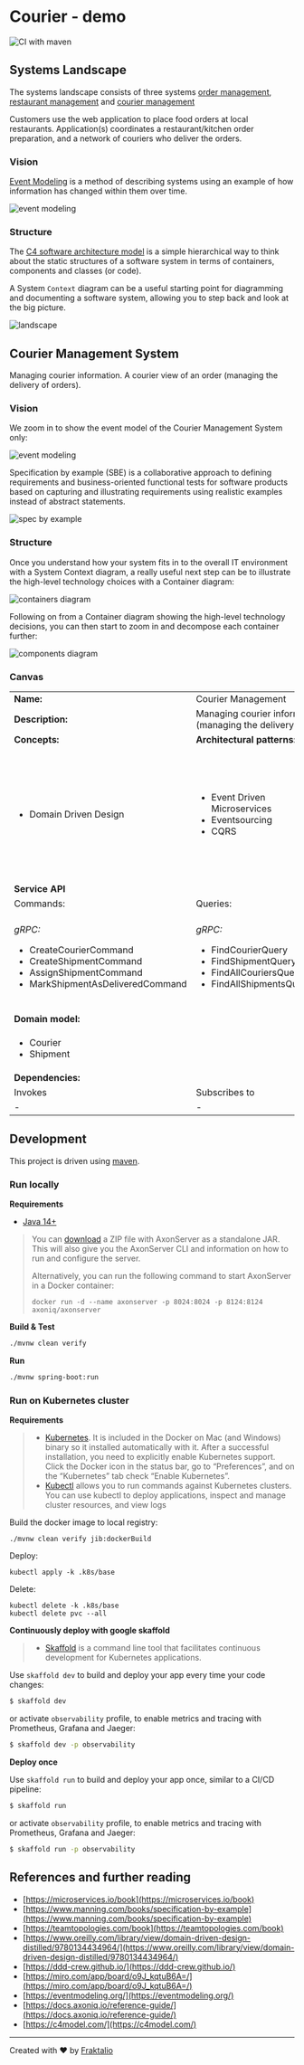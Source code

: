 # Courier - demo

![CI with maven](https://github.com/fraktalio/courier-demo/workflows/CI%20with%20Maven%20-%20Test,%20Build%20and%20Publish/badge.svg)


## Systems Landscape
The systems landscape consists of three systems [order management](https://github.com/fraktalio/order-demo), [restaurant management](https://github.com/fraktalio/restaurant-demo) and [courier management](https://github.com/fraktalio/courier-demo)

Customers use the web application to place food orders at local restaurants. Application(s) coordinates a restaurant/kitchen order preparation, and a network of couriers who deliver the orders.
### Vision
[Event Modeling](https://eventmodeling.org/) is a method of describing systems using an example of how information has changed within them over time.

![event modeling](.assets/event-model-systems-landscape.jpg)

### Structure
The [C4 software architecture model](https://c4model.com/) is a simple hierarchical way to think about the static structures of a software system in terms of containers, components and classes (or code).

A System `Context` diagram can be a useful starting point for diagramming and documenting a software system, allowing you to step back and look at the big picture.

![landscape](.assets/landscapeViews.png)

## **Courier Management System**

Managing courier information. A courier view of an order (managing the delivery of orders). 

### Vision
We zoom in to show the event model of the Courier Management System only:

![event modeling](.assets/event-model.jpg)

Specification by example (SBE) is a collaborative approach to defining requirements and business-oriented functional tests for software products based on capturing and illustrating requirements using realistic examples instead of abstract statements.

![spec by example](.assets/spec-by-example.jpg)

### Structure
Once you understand how your system fits in to the overall IT environment with a System Context diagram, a really useful next step can be to illustrate the high-level technology choices with a Container diagram:

![containers diagram](.assets/containerViews.png)

Following on from a Container diagram showing the high-level technology decisions, you can then start to zoom in and decompose each container further:

![components diagram](.assets/componentViews.png)

### Canvas
<table>
    <tr>
        <td><strong>Name:</strong></td>
        <td colspan="3">Courier Management</td>
    </tr>
    <tr>
        <td><strong>Description:</strong></td>
        <td colspan="3">Managing courier information. A courier view of an order (managing the delivery of orders).</td>
    </tr>
    <tr>
        <td><strong>Concepts:</strong></td>
        <td><strong>Architectural patterns:</strong></td>
        <td><strong>Technology:</strong></td>
    </tr>
    <tr>
        <td>
            <ul>
                <li>Domain Driven Design</li>
            </ul>
        </td>
        <td>
            <ul>
                <li>Event Driven Microservices</li>
                <li>Eventsourcing</li>
                <li>CQRS</li>
            </ul>
        </td>
        <td>
            <ul>
                <li>Java</li>
                <li>Axon</li>
                <li>Spring(Boot)</li>
                <li>SQL(Postgres)</li>
                <li>Docker</li>
                <li>Testcontainers</li>
                <li>Kubernetes</li>
                <li>Prometheus</li>
                <li>Grafana</li>
                <li>Jaeger</li>
            </ul>
        </td>
    </tr>
    <tr>
        <td colspan="3"><strong>Service API</strong></td>
    </tr>
     <tr>
        <td>Commands:</td>
        <td>Queries:</td>
        <td>Events published:</td>
    </tr>
    <tr>
        <td>
            <i>gRPC:</i>
            <ul>
                <li>CreateCourierCommand</li>
                <li>CreateShipmentCommand</li>
                <li>AssignShipmentCommand</li>
                <li>MarkShipmentAsDeliveredCommand</li>
            </ul>
        </td>
        <td>
            <i>gRPC:</i>
            <ul>
                <li>FindCourierQuery</li>
                <li>FindShipmentQuery</li>
                <li>FindAllCouriersQuery</li>
                <li>FindAllShipmentsQuery</li>
            </ul>
        </td>
        <td>
            <i>gRPC:</i>
            <ul>
                <li>CourierCreatedEvent</li>
                <li>ShipmentCreatedEvent</li>
                <li>ShipmentAssignedEvent</li>
                <li>ShipmentNotAssignedEvent</li>
                <li>ShipmentDeliveredEvent</li>
                <li>ShipmentExpiredEvent</li>
            </ul>
        </td>
    </tr>
    <tr>
        <td colspan="3"><strong>Domain model:</strong></td>
    </tr>
    <tr>
        <td colspan="3">
            <ul>
                <li>Courier</li>
                <li>Shipment</li>
            </ul>
        </td>
    </tr>
    <tr>
        <td colspan="3"><strong>Dependencies:</strong></td>
    </tr>
    <tr>
        <td colspan="1">Invokes</td>
        <td colspan="2">Subscribes to</td>
    </tr>
    <tr>
        <td colspan="1">
           -
        </td>
        <td colspan="2">
           -
        </td>
    </tr>
</table>

## Development

This project is driven using [maven].


### Run locally 

**Requirements**

- [Java 14+](https://adoptopenjdk.net/)

>You can [download](https://download.axoniq.io/axonserver/AxonServer.zip) a ZIP file with AxonServer as a standalone JAR. This will also give you the AxonServer CLI and information on how to run and configure the server.
>
>Alternatively, you can run the following command to start AxonServer in a Docker container:
>
>```
>docker run -d --name axonserver -p 8024:8024 -p 8124:8124 axoniq/axonserver
>```

**Build & Test**

```bash
./mvnw clean verify
```

**Run**

```bash
./mvnw spring-boot:run
```

### Run on Kubernetes cluster

**Requirements**

>- [Kubernetes](https://kubernetes.io/). It is included in the Docker on Mac (and Windows) binary so it installed automatically with it. After a successful installation, you need to explicitly enable Kubernetes support. Click the Docker icon in the status bar, go to “Preferences”, and on the “Kubernetes” tab check “Enable Kubernetes”.
>- [Kubectl](https://kubernetes.io/docs/tasks/tools/install-kubectl/) allows you to run commands against Kubernetes clusters. You can use kubectl to deploy applications, inspect and manage cluster resources, and view logs

Build the docker image to local registry:
```
./mvnw clean verify jib:dockerBuild
```

Deploy:
```
kubectl apply -k .k8s/base
```

Delete:
```
kubectl delete -k .k8s/base
kubectl delete pvc --all
```
**Continuously deploy with google skaffold**

>- [Skaffold](https://github.com/GoogleContainerTools/skaffold) is a command line tool that facilitates continuous development for Kubernetes applications.

Use `skaffold dev` to build and deploy your app every time your code changes:
```bash
$ skaffold dev
```
or activate `observability` profile, to enable metrics and tracing with Prometheus, Grafana and Jaeger:
```bash
$ skaffold dev -p observability
```
**Deploy once**

Use `skaffold run` to build and deploy your app once, similar to a CI/CD pipeline:
```bash
$ skaffold run
```
or activate `observability` profile, to enable metrics and tracing with Prometheus, Grafana and Jaeger:
```bash
$ skaffold run -p observability
```

## References and further reading

- [https://microservices.io/book](https://microservices.io/book)
- [https://www.manning.com/books/specification-by-example](https://www.manning.com/books/specification-by-example)
- [https://teamtopologies.com/book](https://teamtopologies.com/book)
- [https://www.oreilly.com/library/view/domain-driven-design-distilled/9780134434964/](https://www.oreilly.com/library/view/domain-driven-design-distilled/9780134434964/)
- [https://ddd-crew.github.io/](https://ddd-crew.github.io/)
- [https://miro.com/app/board/o9J_kqtuB6A=/](https://miro.com/app/board/o9J_kqtuB6A=/)
- [https://eventmodeling.org/](https://eventmodeling.org/)
- [https://docs.axoniq.io/reference-guide/](https://docs.axoniq.io/reference-guide/)
- [https://c4model.com/](https://c4model.com/)
   
---
Created with :heart: by [Fraktalio](https://fraktalio.com/)

[maven]: https://maven.apache.org/
[kotlin]: https://kotlinlang.org/
[spring]: https://spring.io/
[axon]: https://axoniq.io/
[testcontainers]: https://www.testcontainers.org/
